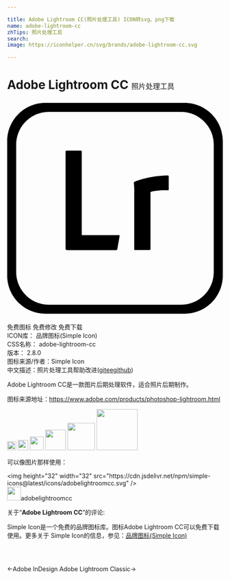 ```yaml
---

title: Adobe Lightroom CC(照片处理工具) ICON转svg、png下载
name: adobe-lightroom-cc
zhTips: 照片处理工具
search: 
image: https://iconhelper.cn/svg/brands/adobe-lightroom-cc.svg

---
```


# Adobe Lightroom CC  <small style="font-size: 60%;font-weight: 100">照片处理工具</small>

<div id="svg" class="svg-wrap">
<svg role="img" viewBox="0 0 24 24" xmlns="http://www.w3.org/2000/svg"><title>Adobe Lightroom CC icon</title><path d="M19.75.3H4.25C1.9.3 0 2.2 0 4.55v14.9c0 2.35 1.9 4.25 4.25 4.25h15.5c2.35 0 4.25-1.9 4.25-4.25V4.55C24 2.2 22.1.3 19.75.3zm3.24 18.76a3.623 3.623 0 0 1-3.62 3.64H4.63c-2 0-3.63-1.63-3.63-3.64V4.94C1 2.93 2.63 1.3 4.63 1.3h14.73a3.63 3.63 0 0 1 3.63 3.63v14.13zM6.65 16.63c-.12 0-.15-.05-.15-.15V5.73c0-.08.03-.13.12-.13H8.2c.08 0 .1.03.1.12v9.26h4.12c.08 0 .11.03.09.12l-.25 1.42c-.02.08-.07.12-.15.12H6.65v-.01zm7.5-6.48c0-.12 0-.41-.05-.97 0-.08.02-.1.08-.13.61-.25 2.06-.69 3.68-.69.08 0 .12.02.12.1V9.9c0 .08-.03.1-.12.1-.63-.03-1.56.05-1.91.2v6.31c0 .08-.03.12-.12.12h-1.57c-.08 0-.12-.03-.12-.12v-6.36h.01z"/></svg>
</div>
<detail full-name='adobe-lightroom-cc'></detail>

<div class="detail-page">
<p>
<span><span class="badge-success badge">免费图标</span> <span class="badge-success badge">免费修改</span>  <span class="badge-success badge">免费下载</span> </span>
<br/>
<span>
ICON库：
<span class="badge-secondary badge">品牌图标(Simple Icon)</span> 
</span>
<br/>
<span>
CSS名称：
<span class="badge-secondary badge">adobe-lightroom-cc</span> 
</span>

<br/>
<span>
版本：
<span class="badge-secondary badge">2.8.0</span> 
</span>
<br/>
<span>图标来源/作者：<span class="badge-light badge">Simple Icon</span></span> 
<br/>
<span class="zh-detail">中文描述：<span class="badge-primary badge">照片处理工具</span><span class="help-link"><span>帮助改进</span>(<a href="https://gitee.com/liuwave/icon-helper/edit/master/json/brands/adobe-lightroom-cc.json" target="_blank" rel="noopener noreferrer">gitee</a><a href="https://github.com/liuwave/icon-helper/edit/master/json/brands/adobe-lightroom-cc.json" target="_blank" rel="noopener noreferrer">github</a></span>)</span><br/>
</p>
</div><div class="description description alert alert-light"><p>Adobe Lightroom CC是一款图片后期处理软件，适合照片后期制作。</p><p>图标来源地址：<a href="https://www.adobe.com/products/photoshop-lightroom.html" target="_blank" rel="noopener noreferrer">https://www.adobe.com/products/photoshop-lightroom.html</a></p></div>
<div class="alert alert-dark">
<img height="21" width="21" src="https://cdn.jsdelivr.net/npm/simple-icons@latest/icons/adobelightroomcc.svg" />
<img height="24" width="24" src="https://cdn.jsdelivr.net/npm/simple-icons@latest/icons/adobelightroomcc.svg" />
<img height="32" width="32" src="https://cdn.jsdelivr.net/npm/simple-icons@latest/icons/adobelightroomcc.svg" />
<img height="48" width="48" src="https://cdn.jsdelivr.net/npm/simple-icons@latest/icons/adobelightroomcc.svg" />
<img height="64" width="64" src="https://cdn.jsdelivr.net/npm/simple-icons@latest/icons/adobelightroomcc.svg" />
<img height="96" width="96" src="https://cdn.jsdelivr.net/npm/simple-icons@latest/icons/adobelightroomcc.svg" />

</div>
<div>
  <p>可以像图片那样使用：    
  </p>
  <div class="alert alert-primary" style="font-size: 14px">
    &lt;img height="32" width="32" src="https://cdn.jsdelivr.net/npm/simple-icons@latest/icons/adobelightroomcc.svg" /&gt;
    <copy-btn content='<img height="32" width="32" src="https://cdn.jsdelivr.net/npm/simple-icons@latest/icons/adobelightroomcc.svg" />'></copy-btn>
  </div>
  <div class="alert alert-secondary">
    <img height="32" width="32" src="https://cdn.jsdelivr.net/npm/simple-icons@latest/icons/adobelightroomcc.svg" />adobelightroomcc
    <copy-btn content="adobelightroomcc" btn-title="复制图标名称"></copy-btn>
  </div>
</div>
<div class="icon-detail__container">
<p>关于“<b>Adobe Lightroom CC</b>”的评论:</p>
</div>
<Vssue title="关于“Adobe Lightroom CC”的评论" />
<div><p>Simple Icon是一个免费的品牌图标库。图标Adobe Lightroom CC可以免费下载使用。更多关于  Simple Icon的信息，参见：<a target="_blank" href="https://iconhelper.cn/brands.html">品牌图标(Simple Icon)</a>
</p></div>


<div style="padding:2rem 0 " class="page-nav"><p class="inner"><span class="prev">←<router-link to="/icon/adobe-indesign.html">Adobe InDesign</router-link></span> <span class="next"><router-link to="/icon/adobe-lightroom-classic.html">Adobe Lightroom Classic</router-link>→</span></p></div>
